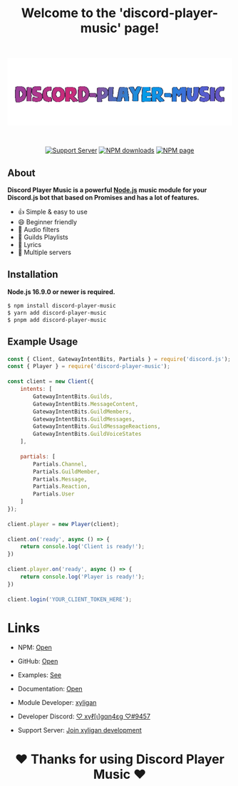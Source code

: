 <div align="center">
	<h1>Welcome to the 'discord-player-music' page!</h1>
	<br />
	<p>
		<a href="https://dpm.js.org"><img src="./assets/dpm-grad.gif" width="546" alt="DPM Main Image" /></a>
	</p>
	<br/>
	<p>
		<a href="https://discord.gg/zzbkvCcu2r"><img src="https://img.shields.io/discord/827221018879328298?color=5865F2&logo=discord&logoColor=white" alt="Support Server" /></a>
		<a href="https://www.npmjs.com/package/discord-player-music"><img src="https://img.shields.io/npm/dt/discord-player-music.png?maxAge=3600" alt="NPM downloads" /></a>
		<a href="https://www.npmjs.com/package/discord-player-music"><img src="https://img.shields.io/npm/v/discord-player-music.png?maxAge=3600" alt="NPM page" /></a>
	</p>
</div>

## About

**Discord Player Music is a powerful [Node.js](https://nodejs.org) music module for your Discord.js bot that based on Promises and has a lot of features.**

* 👍 Simple & easy to use
* 😄 Beginner friendly
* 🎸 Audio filters
* 📌 Guilds Playlists
* 📃 Lyrics
* 📂 Multiple servers

## Installation

**Node.js 16.9.0 or newer is required.**

```sh-session
$ npm install discord-player-music
$ yarn add discord-player-music
$ pnpm add discord-player-music
```

## Example Usage

```js
const { Client, GatewayIntentBits, Partials } = require('discord.js');
const { Player } = require('discord-player-music');

const client = new Client({
	intents: [
		GatewayIntentBits.Guilds,
		GatewayIntentBits.MessageContent,
		GatewayIntentBits.GuildMembers,
		GatewayIntentBits.GuildMessages,
		GatewayIntentBits.GuildMessageReactions,
		GatewayIntentBits.GuildVoiceStates
	],
    
	partials: [
		Partials.Channel,
		Partials.GuildMember,
		Partials.Message,
		Partials.Reaction,
		Partials.User
	]
});

client.player = new Player(client);

client.on('ready', async () => {
  	return console.log('Client is ready!');
})

client.player.on('ready', async () => {
	return console.log('Player is ready!');
})

client.login('YOUR_CLIENT_TOKEN_HERE');
```

# Links

* NPM: [Open](https://www.npmjs.com/package/discord-player-music)
* GitHub: [Open](https://github.com/xyligan-gp/discord-player-music)
* Examples: [See](https://github.com/xyligan-gp/discord-player-music/tree/stable/examples)
* Documentation: [Open](https://dpm.js.org)

* Module Developer: [xyligan](https://github.com/xyligan-gp)
* Developer Discord: [♡ xүℓ[ι]gαη4εg ♡#9457](https://discord.com/users/533347075463577640)
* Support Server: [Join xyligan development](https://discord.gg/zzbkvCcu2r)

<center><h1>♥ Thanks for using Discord Player Music ♥</h1></center>